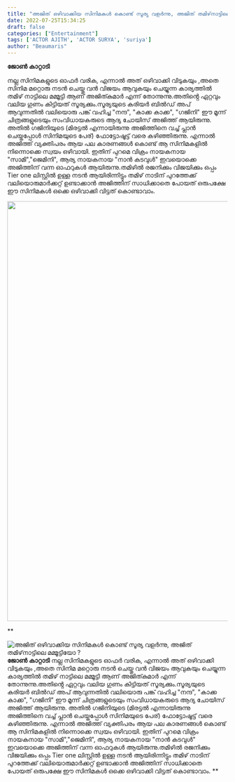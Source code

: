 ```yaml
---
title: "അജിത് ഒഴിവാക്കിയ സിനിമകൾ കൊണ്ട് സൂര്യ വളർന്നു, അജിത് തമിഴ്‌നാട്ടിലെ മമ്മൂട്ടിയോ ?"
date: 2022-07-25T15:34:25
draft: false
categories: ["Entertainment"]
tags: ['ACTOR AJITH', 'ACTOR SURYA', 'suriya']
author: "Beaumaris"
---
```


<strong>ജോൺ കാറ്റാടി</strong>

നല്ല സിനിമകളുടെ ഓഫർ വരിക, എന്നാൽ അത് ഒഴിവാക്കി വിടുകയും ,അതെ സിനിമ മറ്റൊരു നടൻ ചെയ്തു വൻ വിജയം ആവുകയും ചെയ്യുന്ന കാര്യത്തിൽ തമിഴ് നാട്ടിലെ മമ്മൂട്ടി ആണ് അജിത്കുമാർ എന്ന് തോന്നുന്നു.അതിൻ്റെ ഏറ്റവും വലിയ ഗുണം കിട്ടിയത് സൂര്യക്കും.സൂര്യയുടെ കരിയർ ബിൽഡ് അപ് ആവുന്നതിൽ വലിയൊരു പങ്ക് വഹിച്ച "നന്ദ", "കാക്ക കാക്ക", "ഗജിനി" ഈ മൂന്ന് ചിത്രങ്ങളുടെയും സംവിധായകരുടെ ആദ്യ ചോയിസ് അജിത്ത് ആയിരുന്നു. അതിൽ ഗജിനിയുടെ (മിരട്ടൽ എന്നായിരുന്നു അജിത്തിനെ വച്ച് പ്ലാൻ ചെയ്തപ്പോൾ സിനിമയുടെ പേര്) ഫോട്ടോഷൂട്ട് വരെ കഴിഞ്ഞിരുന്നു. എന്നാൽ അജിത്ത് വ്യക്തിപരം ആയ പല കാരണങ്ങൾ കൊണ്ട് ആ സിനിമകളിൽ നിന്നൊക്കെ സ്വയം ഒഴിവായി. ഇതിന് പുറമെ വിക്രം നായകനായ "സാമി","ജെമിനി", ആര്യ നായകനായ "നാൻ കടവുൾ" ഇവയൊക്കെ അജിത്തിന് വന്ന ഓഫറുകൾ ആയിരുന്നു.തമിഴിൽ രജനിക്കും വിജയിക്കും ഒപ്പം Tier one ലിസ്റ്റിൽ ഉള്ള നടൻ ആയിരിന്നിട്ടും തമിഴ് നാടിന് പുറത്തേക്ക് വലിയൊരുമാർക്കറ്റ് ഉണ്ടാക്കാൻ അജിത്തിന് സാധിക്കാതെ പോയത് ഒരുപക്ഷേ ഈ സിനിമകൾ ഒക്കെ ഒഴിവാക്കി വിട്ടത് കൊണ്ടാവാം.

<img class="wp-image-344144 aligncenter" src="https://cdn.boolokam.com/articles/2022/07/fwfwf-4.jpg" alt="" width="765" height="957" />

**


![അജിത് ഒഴിവാക്കിയ സിനിമകൾ കൊണ്ട് സൂര്യ വളർന്നു, അജിത് തമിഴ്‌നാട്ടിലെ മമ്മൂട്ടിയോ ?](https://cdn.boolokam.com/articles/2022/07/fwfwf-4.jpg)**ജോൺ കാറ്റാടി** നല്ല സിനിമകളുടെ ഓഫർ വരിക, എന്നാൽ അത് ഒഴിവാക്കി വിടുകയും ,അതെ സിനിമ മറ്റൊരു നടൻ ചെയ്തു വൻ വിജയം ആവുകയും ചെയ്യുന്ന കാര്യത്തിൽ തമിഴ് നാട്ടിലെ മമ്മൂട്ടി ആണ് അജിത്കുമാർ എന്ന് തോന്നുന്നു.അതിൻ്റെ ഏറ്റവും വലിയ ഗുണം കിട്ടിയത് സൂര്യക്കും.സൂര്യയുടെ കരിയർ ബിൽഡ് അപ് ആവുന്നതിൽ വലിയൊരു പങ്ക് വഹിച്ച "നന്ദ", "കാക്ക കാക്ക", "ഗജിനി" ഈ മൂന്ന് ചിത്രങ്ങളുടെയും സംവിധായകരുടെ ആദ്യ ചോയിസ് അജിത്ത് ആയിരുന്നു. അതിൽ ഗജിനിയുടെ (മിരട്ടൽ എന്നായിരുന്നു അജിത്തിനെ വച്ച് പ്ലാൻ ചെയ്തപ്പോൾ സിനിമയുടെ പേര്) ഫോട്ടോഷൂട്ട് വരെ കഴിഞ്ഞിരുന്നു. എന്നാൽ അജിത്ത് വ്യക്തിപരം ആയ പല കാരണങ്ങൾ കൊണ്ട് ആ സിനിമകളിൽ നിന്നൊക്കെ സ്വയം ഒഴിവായി. ഇതിന് പുറമെ വിക്രം നായകനായ "സാമി","ജെമിനി", ആര്യ നായകനായ "നാൻ കടവുൾ" ഇവയൊക്കെ അജിത്തിന് വന്ന ഓഫറുകൾ ആയിരുന്നു.തമിഴിൽ രജനിക്കും വിജയിക്കും ഒപ്പം Tier one ലിസ്റ്റിൽ ഉള്ള നടൻ ആയിരിന്നിട്ടും തമിഴ് നാടിന് പുറത്തേക്ക് വലിയൊരുമാർക്കറ്റ് ഉണ്ടാക്കാൻ അജിത്തിന് സാധിക്കാതെ പോയത് ഒരുപക്ഷേ ഈ സിനിമകൾ ഒക്കെ ഒഴിവാക്കി വിട്ടത് കൊണ്ടാവാം. **
